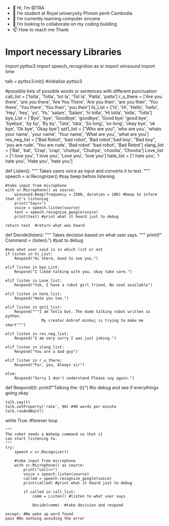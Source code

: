 - 👋 Hi, I’m @TRA
- 👀 I’m student at Royal univerysity Phnom penh Cambodia
- 🌱 I’m currently learning computer sincene
- 💞️ I’m looking to collaborate on my coding building
- 📫 How to reach me Thank

<!---
PEE-TRA/PEE-TRA is a ✨ special ✨ repository because its `README.md` (this file) appears on your GitHub profile.
You can click the Preview link to take a look at your changes.
--->

# Import necessary Libraries
import pyttsx3
import speech_recognition as sr
import winsound
import time

talk = pyttsx3.init() #initialize pyttsx3


#possible lists of possible words or sentences with different punctuation
call_list = ['totla', 'Totla', 'tot la', 'Tot la', 'Patla', 'patla']
r_u_there = ['Are you there', 'are you there', 'Are You There', 'Are you their',
             'are you their', 'You there', 'You there', 'You their', 'you their']
hi_List = ['hi', 'Hi', 'Hello', 'hello', 'Hey', 'hey', 'yo', 'Yo,' 'salam', 'Salam',
             'hi totla', 'Hi totla', 'totla', 'Totla']
bye_List = ['Bye', 'bye', 'Goodbye', 'goodbye', 'Good bye' 'good bye', 'byebye',
             'by by', 'By by', 'Tata', 'tata', 'So long', 'so long', 'okay bye', 'ok bye', 'Ok bye', 'Okay bye']
qst1_list = ["Who are you", 'who are you', 'whats your name', 'your name',
             'Your name', 'What are you', 'what are you']
res_neg_list = ['Bad Robot', 'bad robot', 'Bad robot','bad boy', "Bad boy", 'you are rude',
             'You are rude', 'Bad robot' 'bad robot', 'Bad Robot']
slang_list = ['Bal', 'bal', 'Crap', 'crap', 'chutiya', 'Chutiya', 'chootia', 'Chootia']
Love_list = ['i love you', 'I love you', 'Love you', 'love you']
hate_list = ['i hate you', 'I hate you', 'Hate you', 'hate you']

def Listen():
    """
    Takes users voice as input and converts it to text.
    """
    speech = sr.Recognizer()
    #say beep before listening
    
    #take input from microphone
    with sr.Microphone() as source:
        winsound.Beep(frequency = 2500, duration = 100) #beep to inform that it's listening
        print("Say>>")
        voice = speech.listen(source) 
        text = speech.recognize_google(voice)
        print(text) #print what it heard just to debug

    return text  #return what was heard

    
def Decide(listen):
    """
    Takes decision based on what user says.
    """
    print(f" Command = {listen}.") #just to debug

    #see what user said is in which list or not
    if listen in hi_List:
        Respond("Hi there, Good to see you.")

    elif listen in bye_List:
        Respond("I liked talking with you, okay take care.")

    elif listen in Love_list:
        Respond("Yuk, I have a robot girl friend, No seat available")
    
    elif listen in hate_list:
        Respond("Hate you too.")
     
    elif listen in qst1_list:
        Respond("""I am Totla bot. The dumb talking robot written in python.
                    My creator Ashraf minhaj is trying to make me smart""")
    
    elif listen in res_neg_list:
        Respond("I am very sorry I was just joking.")

    elif listen in slang_list:
        Respond("You are a bad guy")
    
    elif listen in r_u_there:
        Respond("For, you, Always sir")

    else:
        Respond("Sorry I don't understand Please say again.")

        

def Respond(t):
    print(f"Talking the: {t}") #to debug and see if everythings going okay

    talk.say(t)
    talk.setProperty('rate', 90) #90 words per minute
    talk.runAndWait()

while True: #forever loop 
     
    """
    The robot needs a WakeUp command so that it
    can start listening to.
    """
    try:
        speech = sr.Recognizer()
    
        #take input from microphone
        with sr.Microphone() as source:
            print("call>>")
            voice = speech.listen(source) 
            called = speech.recognize_google(voice)
            print(called) #print what it heard just to debug

            if called in call_list:
                comm = Listen() #listen to what user says

                Decide(comm)  #take decision and respond
    
    except: #No wake up word found
    pass #Do nothing avoiding the error
